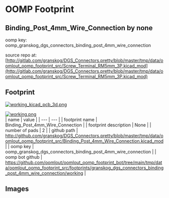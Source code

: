 # OOMP Footprint  
## Binding_Post_4mm_Wire_Connection  by none  
  
oomp key: oomp_granskog_dgs_connectors_binding_post_4mm_wire_connection  
  
source repo at: [http://gitlab.com/granskog/DGS_Connectors.pretty/blob/master/tmp/data/oomlout_oomp_footprint_src/Screw_Terminal_RM5mm_3P.kicad_mod](http://gitlab.com/granskog/DGS_Connectors.pretty/blob/master/tmp/data/oomlout_oomp_footprint_src/Screw_Terminal_RM5mm_3P.kicad_mod)  
## Footprint  
  
[![working_kicad_pcb_3d.png](working_kicad_pcb_3d_600.png)](working_kicad_pcb_3d.png)  
  
[![working.png](working_600.png)](working.png)  
| name | value | 
| --- | --- | 
| footprint name | Binding_Post_4mm_Wire_Connection | 
| footprint description | None | 
| number of pads | 2 | 
| github path | http://github.com/granskog/DGS_Connectors.pretty/blob/master/tmp/data/oomlout_oomp_footprint_src/Binding_Post_4mm_Wire_Connection.kicad_mod | 
| oomp key | oomp_granskog_dgs_connectors_binding_post_4mm_wire_connection | 
| oomp bot github | https://github.com/oomlout/oomlout_oomp_footprint_bot/tree/main/tmp/data/oomlout_oomp_footprint_src/footprints/granskog_dgs_connectors_binding_post_4mm_wire_connection/working | 
## Images  
